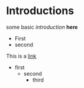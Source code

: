 # Introductions
some basic *introduction* **here**

- First
- second

This is a [link](www.google.com)
* first
  * second
    * third
    
